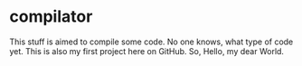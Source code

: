 # compilator
This stuff is aimed to compile some code. No one knows, what type of code yet. This is also my first project here on GitHub. So, Hello, my dear World.
